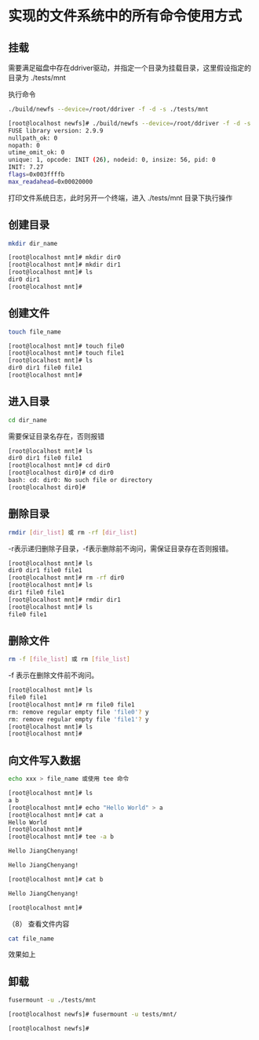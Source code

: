 # 实现的文件系统中的所有命令使用方式

## 挂载

需要满足磁盘中存在ddriver驱动，并指定一个目录为挂载目录，这里假设指定的目录为 ./tests/mnt

执行命令

```bash
./build/newfs --device=/root/ddriver -f -d -s ./tests/mnt
```

```bash
[root@localhost newfs]# ./build/newfs --device=/root/ddriver -f -d -s ./tests/mnt 
FUSE library version: 2.9.9
nullpath_ok: 0
nopath: 0
utime_omit_ok: 0
unique: 1, opcode: INIT (26), nodeid: 0, insize: 56, pid: 0
INIT: 7.27
flags=0x003ffffb
max_readahead=0x00020000
```

打印文件系统日志，此时另开一个终端，进入 ./tests/mnt 目录下执行操作

## 创建目录

```bash
mkdir dir_name
```

```bash
[root@localhost mnt]# mkdir dir0
[root@localhost mnt]# mkdir dir1
[root@localhost mnt]# ls
dir0 dir1
[root@localhost mnt]#
```

## 创建文件

 ```bash
touch file_name
 ```

```bash
[root@localhost mnt]# touch file0
[root@localhost mnt]# touch file1
[root@localhost mnt]# ls
dir0 dir1 file0 file1
[root@localhost mnt]#
```

## 进入目录

```bash
cd dir_name
```

需要保证目录名存在，否则报错

```bash
[root@localhost mnt]# ls
dir0 dir1 file0 file1
[root@localhost mnt]# cd dir0
[root@localhost dir0]# cd dir0
bash: cd: dir0: No such file or directory
[root@localhost dir0]#
```

## 删除目录

```bash
rmdir [dir_list] 或 rm -rf [dir_list]
```

-r表示递归删除子目录，-f表示删除前不询问，需保证目录存在否则报错。

 ```bash
[root@localhost mnt]# ls
dir0 dir1 file0 file1
[root@localhost mnt]# rm -rf dir0
[root@localhost mnt]# ls
dir1 file0 file1
[root@localhost mnt]# rmdir dir1
[root@localhost mnt]# ls
file0 file1
 ```

## 删除文件

```bash
rm -f [file_list] 或 rm [file_list]
```

-f 表示在删除文件前不询问。

 ```bash
[root@localhost mnt]# ls
file0 file1
[root@localhost mnt]# rm file0 file1
rm: remove regular empty file 'file0'? y
rm: remove regular empty file 'file1'? y
[root@localhost mnt]# ls
[root@localhost mnt]#
 ```

## 向文件写入数据

```bash
echo xxx > file_name 或使用 tee 命令
```

```bash
[root@localhost mnt]# ls
a b
[root@localhost mnt]# echo "Hello World" > a
[root@localhost mnt]# cat a
Hello World
[root@localhost mnt]#
[root@localhost mnt]# tee -a b

Hello JiangChenyang!

Hello JiangChenyang!

[root@localhost mnt]# cat b

Hello JiangChenyang!

[root@localhost mnt]#
```

（8）   查看文件内容

```bash
cat file_name
```

效果如上

##  卸载

```bash
fusermount -u ./tests/mnt
```

```bash
[root@localhost newfs]# fusermount -u tests/mnt/

[root@localhost newfs]#
```


